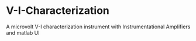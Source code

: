 # V-I-Characterization
A microvolt V-I characterization instrument with Instrumentational Amplifiers and matlab UI
